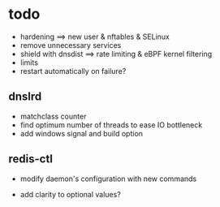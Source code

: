 # todo

- hardening                             ==> new user & nftables & SELinux
- remove unnecessary services
- shield with dnsdist                   ==> rate limiting & eBPF kernel filtering
- limits
- restart automatically on failure?

## dnslrd
- matchclass counter
- find optimum number of threads to ease IO bottleneck
- add windows signal and build option

## redis-ctl
- modify daemon's configuration with new commands

- add clarity to optional values?